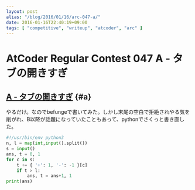 ```yaml
---
layout: post
alias: "/blog/2016/01/16/arc-047-a/"
date: 2016-01-16T22:40:19+09:00
tags: [ "competitive", "writeup", "atcoder", "arc" ]
---
```


# AtCoder Regular Contest 047 A - タブの開きすぎ

## [A - タブの開きすぎ](https://beta.atcoder.jp/contests/arc047/tasks/arc047_a) {#a}

やるだけ。なのでbefungeで書いてみた。しかし末尾の空白で拒絶されやる気を削がれ、B以降が話題になっていたこともあって、pythonでさくっと書き直した。

``` python
#!/usr/bin/env python3
n, l = map(int,input().split())
s = input()
ans, t = 0, 1
for c in s:
    t += { '+': 1, '-': -1 }[c]
    if t > l:
        ans, t = ans+1, 1
print(ans)
```
